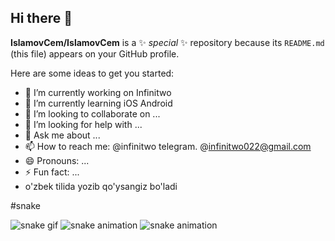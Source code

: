 ## Hi there 👋


**IslamovCem/IslamovCem** is a ✨ _special_ ✨ repository because its `README.md` (this file) appears on your GitHub profile.

Here are some ideas to get you started:

- 🔭 I’m currently working on Infinitwo
- 🌱 I’m currently learning iOS Android 
- 👯 I’m looking to collaborate on ...
- 🤔 I’m looking for help with ...
- 💬 Ask me about ...
- 📫 How to reach me: @infinitwo telegram. @infinitwo022@gmail.com
- 😄 Pronouns: ...
- ⚡ Fun fact: ...
- o'zbek tilida yozib qo'ysangiz bo'ladi

#snake 

![snake gif](https://github.com/islamovcem/islamovcem/blob/output/github-contribution-grid-snake.gif)
![snake animation](https://github.com/islamovcem/islamovcem/blob/output/github-contribution-grid-snake2.svg)
![snake animation](https://github.com/islamovcem/islamovcem/blob/output/github-contribution-grid-snake2.svg)
